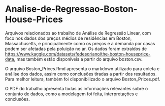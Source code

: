 # Analise-de-Regressao-Boston-House-Prices

Arquivos relacionados ao trabalho de Análise de Regressão Linear, com foco nos dados dos preços médios de residências em Boston, Massachusetts, e principalmente como os preços e a demanda por casas podem ser afetadas pela poluição no ar. Os dados foram extraídos de https://www.kaggle.com/datasets/fedesoriano/the-boston-houseprice-data, mas também estão disponíveis a partir do arquivo boston.csv. 

O arquivo Boston_Prices.Rmd apresenta o markdown utilizado para coleta e análise dos dados, assim como conclusões tiradas a partir dos resultados. Para melhor leitura, também foi disponibilizado o arquivo Boston_Prices.pdf.

O PDF do trabalho apresenta todas as informações relevantes sobre o conjunto de dados, como a modelagem foi feita, interpretações e conclusões.
